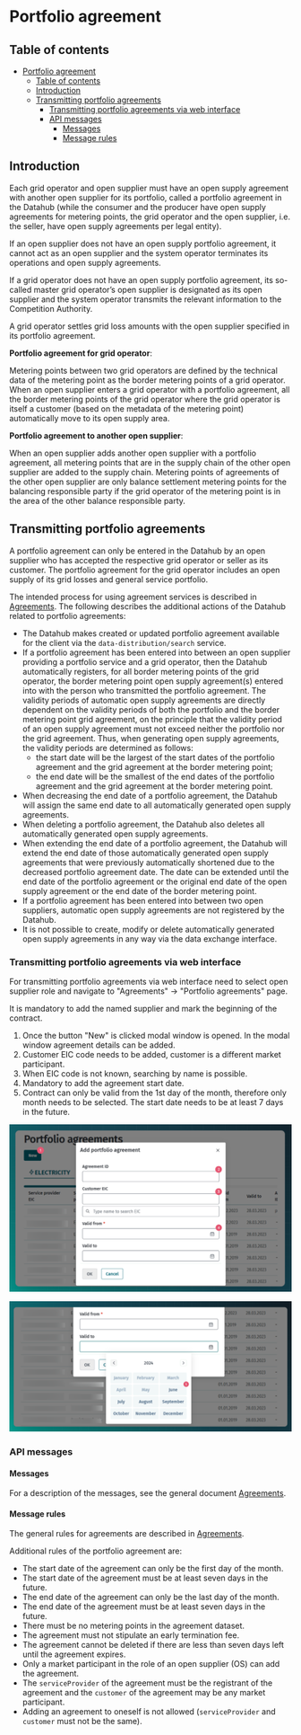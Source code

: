 ﻿# Portfolio agreement

## Table of contents

<!-- TOC -->
* [Portfolio agreement](#portfolio-agreement)
  * [Table of contents](#table-of-contents)
  * [Introduction](#introduction)
  * [Transmitting portfolio agreements](#transmitting-portfolio-agreements)
    * [Transmitting portfolio agreements via web interface](#transmitting-portfolio-agreements-via-web-interface)
    * [API messages](#api-messages)
      * [Messages](#messages)
      * [Message rules](#message-rules)
<!-- TOC -->

## Introduction

Each grid operator and open supplier must have an open supply agreement with another open supplier for its portfolio, called a portfolio agreement in the Datahub (while the consumer and the producer
have open supply agreements for metering points, the grid operator and the open supplier, i.e. the seller, have open supply agreements per legal entity).

If an open supplier does not have an open supply portfolio agreement, it cannot act as an open supplier and the system operator terminates its operations and open supply agreements.

If a grid operator does not have an open supply portfolio agreement, its so-called master grid operator’s open supplier is designated as its open supplier and the system operator transmits the
relevant information to the Competition Authority.

A grid operator settles grid loss amounts with the open supplier specified in its portfolio agreement.

**Portfolio agreement for grid operator**:

Metering points between two grid operators are defined by the technical data of the metering point as the border metering points of a grid operator. When an open supplier enters a grid operator with a
portfolio agreement, all the border metering points of the grid operator where the grid operator is itself a customer (based on the metadata of the metering point) automatically move to its open
supply area.

**Portfolio agreement to another open supplier**:

When an open supplier adds another open supplier with a portfolio agreement, all metering points that are in the supply chain of the other open supplier are added to the supply chain. Metering points
of agreements of the other open supplier are only balance settlement metering points for the balancing responsible party if the grid operator of the metering point is in the area of the other balance
responsible party.

## Transmitting portfolio agreements

A portfolio agreement can only be entered in the Datahub by an open supplier who has accepted the respective grid operator or seller as its customer. The portfolio agreement for the grid operator
includes an open supply of its grid losses and general service portfolio.

The intended process for using agreement services is described in [Agreements](06-agreements.md). The following describes the additional actions of the Datahub related to portfolio agreements:

- The Datahub makes created or updated portfolio agreement available for the client via the `data-distribution/search` service.
- If a portfolio agreement has been entered into between an open supplier providing a portfolio service and a grid operator, then the Datahub automatically registers, for all border metering points of
  the grid operator, the border metering point open supply agreement(s) entered into with the person who transmitted the portfolio agreement. The validity periods of automatic open supply agreements
  are directly dependent on the validity periods of both the portfolio and the border metering point grid agreement, on the principle that the validity period of an open supply agreement must not
  exceed neither the portfolio nor the grid agreement. Thus, when generating open supply agreements, the validity periods are determined as follows:
    - the start date will be the largest of the start dates of the portfolio agreement and the grid agreement at the border metering point;
    - the end date will be the smallest of the end dates of the portfolio agreement and the grid agreement at the border metering point.
- When decreasing the end date of a portfolio agreement, the Datahub will assign the same end date to all automatically generated open supply agreements.
- When deleting a portfolio agreement, the Datahub also deletes all automatically generated open supply agreements.
- When extending the end date of a portfolio agreement, the Datahub will extend the end date of those automatically generated open supply agreements that were previously automatically shortened
  due to the decreased portfolio agreement date. The date can be extended until the end date of the portfolio agreement or the original end date of the open supply agreement or the end date of the
  border metering point.
- If a portfolio agreement has been entered into between two open suppliers, automatic open supply agreements are not registered by the Datahub.
- It is not possible to create, modify or delete automatically generated open supply agreements in any way via the data exchange interface.

### Transmitting portfolio agreements via web interface

For transmitting portfolio agreements via web interface need to select open supplier role and navigate to "Agreements" -> "Portfolio agreements" page. 

It is mandatory to add the named supplier and mark the beginning of the contract.
1. Once the button "New" is clicked modal window is opened. In the modal window agreement details can be added.
2. Customer EIC code needs to be added, customer is a different market participant.
3. When EIC code is not known, searching by name is possible.
4. Mandatory to add the agreement start date.
5. Contract can only be valid from the 1st day of the month, therefore only month needs to be selected. The start date needs to be at least 7 days in the future.

![add agreement](../images/opp-ui/agreement/portfolio-agreement/add-agreement.png)

![select start date](../images/opp-ui/agreement/portfolio-agreement/add-date.png)

### API messages

#### Messages

For a description of the messages, see the general document [Agreements](06-agreements.md).

#### Message rules

The general rules for agreements are described in [Agreements](06-agreements.md#message-rules).

Additional rules of the portfolio agreement are:

- The start date of the agreement can only be the first day of the month.
- The start date of the agreement must be at least seven days in the future.
- The end date of the agreement can only be the last day of the month.
- The end date of the agreement must be at least seven days in the future.
- There must be no metering points in the agreement dataset.
- The agreement must not stipulate an early termination fee.
- The agreement cannot be deleted if there are less than seven days left until the agreement expires.
- Only a market participant in the role of an open supplier (OS) can add the agreement.
- The `serviceProvider` of the agreement must be the registrant of the agreement and the `customer` of the agreement may be any market participant.
- Adding an agreement to oneself is not allowed (`serviceProvider` and `customer` must not be the same).
